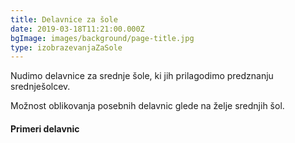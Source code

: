 ```yaml
---
title: Delavnice za šole
date: 2019-03-18T11:21:00.000Z
bgImage: images/background/page-title.jpg
type: izobrazevanjaZaSole
---
```

Nudimo delavnice za srednje šole, ki jih prilagodimo predznanju srednješolcev. 

Možnost oblikovanja posebnih delavnic glede na želje srednjih šol.

#### Primeri delavnic
